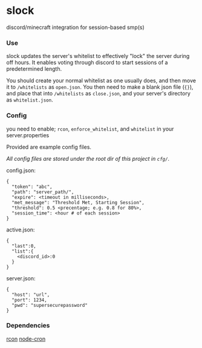 # slock
discord/minecraft integration for session-based smp(s)

### Use
slock updates the server's whitelist to effectively "lock" the server during off hours. It enables voting through discord to start sessions of a predetermined length.

You should create your normal whitelist as one usually does, and then move it to `/whitelists` as `open.json`. You then need to make a blank json file (`{}`), and place that into `/whitelists` as `close.json`, and your server's directory as `whitelist.json`.


### Config

you need to enable; `rcon`, `enforce_whitelist`, and `whitelist` in your server.properties

Provided are example config files.

*All config files are stored under the root dir of this project in `cfg/`.*

config.json:
```
{
  "token": "abc",
  "path": "server_path/",
  "expire": <timeout in milliseconds>,
  "met_message": "Threshold Met, Starting Session",
  "threshold": 0.5 <precentage; e.g. 0.8 for 80%>,
  "session_time": <hour # of each session>
}
```

active.json:
```
{
  "last":0,
  "list":{
    <discord_id>:0
  }
}
```

server.json:
```
{
  "host": "url",
  "port": 1234,
  "pwd": "supersecurepassword"
}
```

### Dependencies
[rcon](https://www.npmjs.com/package/rcon)
[node-cron](https://www.npmjs.com/package/node-cron)

